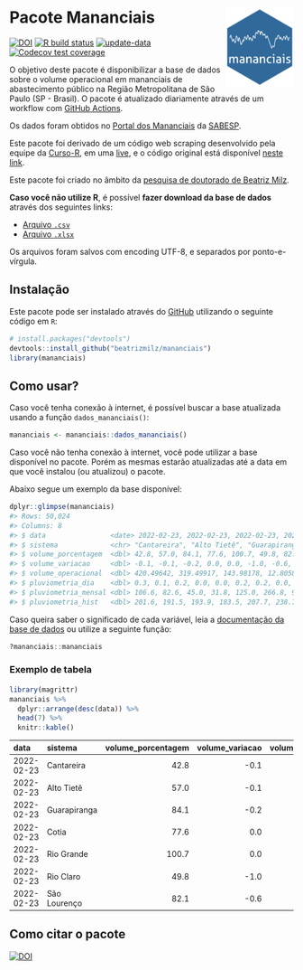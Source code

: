 
<!-- README.md is generated from README.Rmd. Please edit that file -->

# Pacote Mananciais <img src="man/figures/hexlogo.png" align="right" width = "120px"/>

<!-- badges: start -->

[![DOI](https://zenodo.org/badge/DOI/10.5281/zenodo.4733056.svg)](https://doi.org/10.5281/zenodo.4733056)
[![R build
status](https://github.com/beatrizmilz/mananciais/workflows/R-CMD-check/badge.svg)](https://github.com/beatrizmilz/mananciais/actions)
[![update-data](https://github.com/beatrizmilz/mananciais/actions/workflows/2-update_data.yaml/badge.svg)](https://github.com/beatrizmilz/mananciais/actions/workflows/2-update_data.yaml)
[![Codecov test
coverage](https://codecov.io/gh/beatrizmilz/mananciais/branch/master/graph/badge.svg)](https://codecov.io/gh/beatrizmilz/mananciais?branch=master)
<!-- badges: end -->

O objetivo deste pacote é disponibilizar a base de dados sobre o volume
operacional em mananciais de abastecimento público na Região
Metropolitana de São Paulo (SP - Brasil). O pacote é atualizado
diariamente através de um workflow com [GitHub
Actions](https://github.com/beatrizmilz/mananciais/actions).

Os dados foram obtidos no [Portal dos
Mananciais](http://mananciais.sabesp.com.br/Situacao) da
[SABESP](http://site.sabesp.com.br/site/Default.aspx).

Este pacote foi derivado de um código web scraping desenvolvido pela
equipe da [Curso-R](https://www.curso-r.com/), em uma
[live](https://youtu.be/jvZIxrMmOcQ), e o código original está
disponível [neste
link](https://github.com/curso-r/lives/blob/master/drafts/20200730_scraper_sabesp.R).

Este pacote foi criado no âmbito da [pesquisa de doutorado de Beatriz
Milz](https://beatrizmilz.github.io/tese/).

**Caso você não utilize R**, é possível **fazer download da base de
dados** através dos seguintes links:

  - [Arquivo
    `.csv`](https://github.com/beatrizmilz/mananciais/raw/master/inst/extdata/mananciais.csv)
  - [Arquivo
    `.xlsx`](https://github.com/beatrizmilz/mananciais/blob/master/inst/extdata/mananciais.xlsx?raw=true)

Os arquivos foram salvos com encoding UTF-8, e separados por
ponto-e-vírgula.

## Instalação

Este pacote pode ser instalado através do [GitHub](https://github.com/)
utilizando o seguinte código em `R`:

``` r
# install.packages("devtools")
devtools::install_github("beatrizmilz/mananciais")
library(mananciais)
```

## Como usar?

Caso você tenha conexão à internet, é possível buscar a base atualizada
usando a função `dados_mananciais()`:

``` r
mananciais <- mananciais::dados_mananciais() 
```

Caso você não tenha conexão à internet, você pode utilizar a base
disponível no pacote. Porém as mesmas estarão atualizadas até a data em
que você instalou (ou atualizou) o pacote.

Abaixo segue um exemplo da base disponível:

``` r
dplyr::glimpse(mananciais)
#> Rows: 50,024
#> Columns: 8
#> $ data                <date> 2022-02-23, 2022-02-23, 2022-02-23, 2022-02-23, 2…
#> $ sistema             <chr> "Cantareira", "Alto Tietê", "Guarapiranga", "Cotia…
#> $ volume_porcentagem  <dbl> 42.8, 57.0, 84.1, 77.6, 100.7, 49.8, 82.1, 42.9, 5…
#> $ volume_variacao     <dbl> -0.1, -0.1, -0.2, 0.0, 0.0, -1.0, -0.6, 0.0, 0.0, …
#> $ volume_operacional  <dbl> 420.49642, 319.49917, 143.98178, 12.80588, 112.947…
#> $ pluviometria_dia    <dbl> 0.3, 0.1, 0.2, 0.0, 0.0, 0.2, 0.2, 0.0, 0.0, 0.0, …
#> $ pluviometria_mensal <dbl> 106.6, 82.6, 45.0, 31.8, 125.0, 266.8, 90.6, 106.3…
#> $ pluviometria_hist   <dbl> 201.6, 191.5, 193.9, 183.5, 207.7, 238.7, 233.4, 2…
```

Caso queira saber o significado de cada variável, leia a [documentação
da base de
dados](https://beatrizmilz.github.io/mananciais/reference/mananciais.html)
ou utilize a seguinte função:

``` r
?mananciais::mananciais
```

### Exemplo de tabela

``` r
library(magrittr)
mananciais %>% 
  dplyr::arrange(desc(data)) %>% 
  head(7) %>%
  knitr::kable()
```

| data       | sistema      | volume\_porcentagem | volume\_variacao | volume\_operacional | pluviometria\_dia | pluviometria\_mensal | pluviometria\_hist |
| :--------- | :----------- | ------------------: | ---------------: | ------------------: | ----------------: | -------------------: | -----------------: |
| 2022-02-23 | Cantareira   |                42.8 |            \-0.1 |           420.49642 |               0.3 |                106.6 |              201.6 |
| 2022-02-23 | Alto Tietê   |                57.0 |            \-0.1 |           319.49917 |               0.1 |                 82.6 |              191.5 |
| 2022-02-23 | Guarapiranga |                84.1 |            \-0.2 |           143.98178 |               0.2 |                 45.0 |              193.9 |
| 2022-02-23 | Cotia        |                77.6 |              0.0 |            12.80588 |               0.0 |                 31.8 |              183.5 |
| 2022-02-23 | Rio Grande   |               100.7 |              0.0 |           112.94709 |               0.0 |                125.0 |              207.7 |
| 2022-02-23 | Rio Claro    |                49.8 |            \-1.0 |             6.80372 |               0.2 |                266.8 |              238.7 |
| 2022-02-23 | São Lourenço |                82.1 |            \-0.6 |            72.91625 |               0.2 |                 90.6 |              233.4 |

## Como citar o pacote

[![DOI](https://zenodo.org/badge/DOI/10.5281/zenodo.4733056.svg)](https://doi.org/10.5281/zenodo.4733056)
